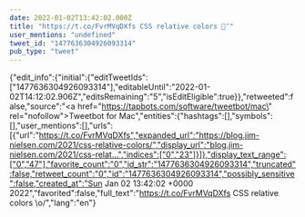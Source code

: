 ```yaml
---
date: 2022-01-02T13:42:02.000Z
title: "https://t.co/FvrMVqDXfs CSS relative colors 🙌″"
user_mentions: "undefined"
tweet_id: "1477636304926093314"
pub_type: "tweet"
---
```

{"edit_info":{"initial":{"editTweetIds":["1477636304926093314"],"editableUntil":"2022-01-02T14:12:02.906Z","editsRemaining":"5","isEditEligible":true}},"retweeted":false,"source":"<a href=\"https://tapbots.com/software/tweetbot/mac\" rel=\"nofollow\">Tweetbot for Mac</a>","entities":{"hashtags":[],"symbols":[],"user_mentions":[],"urls":[{"url":"https://t.co/FvrMVqDXfs","expanded_url":"https://blog.jim-nielsen.com/2021/css-relative-colors/","display_url":"blog.jim-nielsen.com/2021/css-relat…","indices":["0","23"]}]},"display_text_range":["0","47"],"favorite_count":"0","id_str":"1477636304926093314","truncated":false,"retweet_count":"0","id":"1477636304926093314","possibly_sensitive":false,"created_at":"Sun Jan 02 13:42:02 +0000 2022","favorited":false,"full_text":"https://t.co/FvrMVqDXfs CSS relative colors \\o/","lang":"en"}
